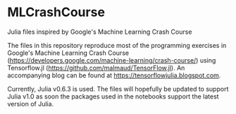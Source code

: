# MLCrashCourse
Julia files inspired by Google's Machine Learning Crash Course

The files in this repository reproduce most of the programming exercises in Google's Machine Learning Crash Course (https://developers.google.com/machine-learning/crash-course/) using Tensorflow.jl (https://github.com/malmaud/TensorFlow.jl). An accompanying blog can be found at https://tensorflowjulia.blogspot.com.

Currently, Julia v0.6.3 is used. The files will hopefully be updated to support Julia v1.0 as soon the packages used in the notebooks support the latest version of Julia.
